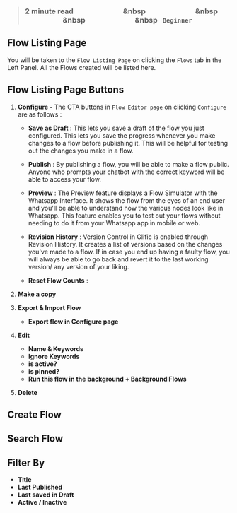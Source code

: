 > ### **2 minute read &nbsp; &nbsp; &nbsp; &nbsp; &nbsp; &nbsp; &nbsp; &nbsp; &nbsp; &nbsp; &nbsp; &nbsp; &nbsp; &nbsp; &nbsp &nbsp; &nbsp; &nbsp; &nbsp; &nbsp; &nbsp; &nbsp; &nbsp; &nbsp; &nbsp; &nbsp; &nbsp; &nbsp; &nbsp; &nbsp &nbsp; &nbsp; &nbsp; &nbsp; &nbsp; &nbsp; &nbsp; &nbsp; &nbsp; &nbsp; &nbsp; &nbsp; &nbsp; &nbsp; &nbsp &nbsp; &nbsp; &nbsp; &nbsp; &nbsp; &nbsp; &nbsp; &nbsp; &nbsp; &nbsp; &nbsp; &nbsp; &nbsp; &nbsp; &nbsp &nbsp; `Beginner`**

## Flow Listing Page
You will be taken to the `Flow Listing Page` on clicking the `Flows` tab in the Left Panel. All the Flows created will be listed here. 

## Flow Listing Page Buttons

1. **Configure -** The CTA buttons in `Flow Editor page` on clicking `Configure` are as follows :
    - **Save as Draft** : This lets you save a draft of the flow you just configured. This lets you save the progress whenever you make changes to a flow before publishing it. This will be helpful for testing out the changes you make in a flow.

    - **Publish** : By publishing a flow, you will be able to make a flow public. Anyone who prompts your chatbot with the correct keyword will be able to access your flow.

    - **Preview** : The Preview feature displays a Flow Simulator with the Whatsapp Interface. It shows the flow from the eyes of an end user and you'll be able to understand how the various nodes look like in Whatsapp. This feature enables you to test out your flows without needing to do it from your Whatsapp app in mobile or web.

    - **Revision History** : Version Control in Glific is enabled through Revision History. It creates a list of versions based on the changes you've made to a flow. If in case you end up having a faulty flow, you will always be able to go back and revert it to the last working version/ any version of your liking.

    - **Reset Flow Counts** : 

2. **Make a copy**
3. **Export & Import Flow**
    - **Export flow in Configure page**

4. **Edit**
    - **Name & Keywords**
    - **Ignore Keywords**
    - **is active?**
    - **is pinned?**
    - **Run this flow in the background + Background Flows**
    
5. **Delete**

## Create Flow

## Search Flow

## Filter By
 - **Title**
 - **Last Published**
 - **Last saved in Draft**
 - **Active / Inactive**